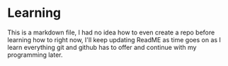 # Learning

This is a markdown file, I had no idea how to even create a repo before learning how to right now, I'll keep updating ReadME as time goes on as I learn everything git and github has to offer and continue with my programming later. 
